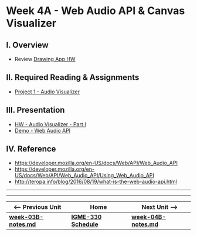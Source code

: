 # Week 4A - Web Audio API & Canvas Visualizer

## I. Overview
- Review [Drawing App HW](https://github.com/tonethar/IGME-330-Master/blob/master/notes/HW-drawing-app.md)

## II. Required Reading & Assignments
- [Project 1 - Audio Visualizer](../projects/project-1.md)

## III. Presentation
- [HW - Audio Visualizer - Part I](https://github.com/tonethar/IGME-330-Master/blob/master/notes/HW-AV-1.md)
- [Demo - Web Audio API](https://github.com/tonethar/IGME-330-Master/blob/master/notes/demo-web-audio-1.md)

## IV. Reference
- https://developer.mozilla.org/en-US/docs/Web/API/Web_Audio_API
- https://developer.mozilla.org/en-US/docs/Web/API/Web_Audio_API/Using_Web_Audio_API
- http://teropa.info/blog/2016/08/19/what-is-the-web-audio-api.html



<hr><hr>

| <-- Previous Unit | Home | Next Unit -->
| --- | --- | --- 
| [**week-03B-notes.md**](week-03B-notes.md)     |  [**IGME-330 Schedule**](../schedule.md) | [**week-04B-notes.md**](week-04B-notes.md)
